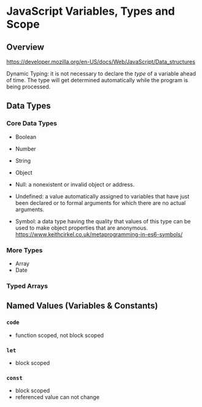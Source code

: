 # JavaScript Variables, Types and Scope

## Overview
https://developer.mozilla.org/en-US/docs/Web/JavaScript/Data_structures

Dynamic Typing: it is not necessary to declare the *type* of a variable ahead of time. The type will get determined automatically while the program is being processed. 

## Data Types
### Core Data Types
- Boolean
- Number
- String
- Object

- Null:  a nonexistent or invalid object or address.
- Undefined: a value automatically assigned to variables that have just been declared or to formal arguments for which there are no actual arguments.
- Symbol: a data type having the quality that values of this type can be used to make object properties that are anonymous. https://www.keithcirkel.co.uk/metaprogramming-in-es6-symbols/


### More Types
- Array
- Date

### Typed Arrays

## Named Values (Variables & Constants)

### `code`
- function scoped, not block scoped

### `let`
- block scoped

### `const`
- block scoped
- referenced value can not change


